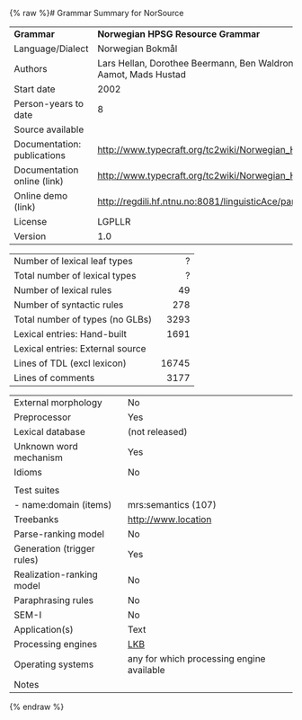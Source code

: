 {% raw %}# Grammar Summary for NorSource

|                             |                                                                                     |
|:----------------------------|:------------------------------------------------------------------------------------|
| **Grammar**                 | **Norwegian HPSG Resource Grammar**                                                 |
| Language/Dialect            | Norwegian Bokmål                                                                    |
| Authors                     | Lars Hellan, Dorothee Beermann, Ben Waldron, Tore Bruland, Elias Aamot, Mads Hustad |
| Start date                  | 2002                                                                                |
| Person-years to date        | 8                                                                                   |
| Source available            |                                                                                     |
| Documentation: publications | <http://www.typecraft.org/tc2wiki/Norwegian_HPSG_grammar_NorSource>                 |
| Documentation online (link) | <http://www.typecraft.org/tc2wiki/Norwegian_HPSG_grammar_NorSource>                 |
| Online demo (link)          | <http://regdili.hf.ntnu.no:8081/linguisticAce/parse>                                |
| License                     | LGPLLR                                                                              |
| Version                     | 1.0                                                                                 |

|                                  |       |
|----------------------------------|------:|
| Number of lexical leaf types     |     ? |
| Total number of lexical types    |     ? |
| Number of lexical rules          |    49 |
| Number of syntactic rules        |   278 |
| Total number of types (no GLBs)  |  3293 |
| Lexical entries: Hand-built      |  1691 |
| Lexical entries: External source |       |
| Lines of TDL (excl lexicon)      | 16745 |
| Lines of comments                |  3177 |

|                            |                                           |
|----------------------------|-------------------------------------------|
| External morphology        | No                                        |
| Preprocessor               | Yes                                       |
| Lexical database           | (not released)                            |
| Unknown word mechanism     | Yes                                       |
| Idioms                     | No                                        |
|                            |                                           |
| Test suites                |                                           |
| \- name:domain (items)     | mrs:semantics (107)                       |
| Treebanks                  | <http://www.location>                     |
| Parse-ranking model        | No                                        |
| Generation (trigger rules) | Yes                                       |
| Realization-ranking model  | No                                        |
| Paraphrasing rules         | No                                        |
| SEM-I                      | No                                        |
| Application(s)             | Text                                      |
| Processing engines         | [LKB](https://delph-in.github.io/docs/tools/LkbTop)                             |
| Operating systems          | any for which processing engine available |
| Notes                      |                                           |
<update date omitted for speed>{% endraw %}